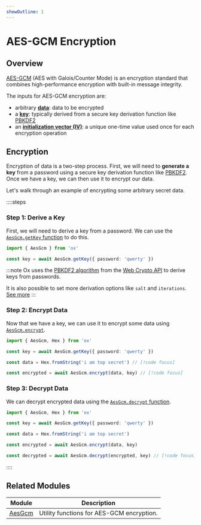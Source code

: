 ```yaml
---
showOutline: 1
---
```


# AES-GCM Encryption

## Overview

[AES-GCM](https://cryptosys.net/pki/manpki/pki_aesgcmauthencryption.html) (AES with Galois/Counter Mode) is an encryption standard that combines high-performance encryption with built-in message integrity. 

The inputs for AES-GCM encryption are:

- arbitrary **[data](https://developer.mozilla.org/en-US/docs/Web/API/SubtleCrypto/encrypt#data)**: data to be encrypted
- a **[key](https://developer.mozilla.org/en-US/docs/Web/API/SubtleCrypto/encrypt#key)**: typically derived from a secure key derivation function like [PBKDF2](https://developer.mozilla.org/en-US/docs/Web/API/SubtleCrypto/deriveKey#pbkdf2)
- an **[initialization vector (IV)](https://developer.mozilla.org/en-US/docs/Web/API/AesGcmParams#iv)**: a unique one-time value used once for each encryption operation

## Encryption

Encryption of data is a two-step process. First, we will need to **generate a key** from a password using a secure key derivation function like [PBKDF2](https://developer.mozilla.org/en-US/docs/Web/API/SubtleCrypto/deriveKey#pbkdf2). Once we have a key, we can then use it to encrypt our data.

Let's walk through an example of encrypting some arbitrary secret data.

::::steps

### Step 1: Derive a Key

First, we will need to derive a key from a password. We can use the [`AesGcm.getKey` function](/api/AesGcm/getKey) to do this.

```ts twoslash
import { AesGcm } from 'ox'

const key = await AesGcm.getKey({ password: 'qwerty' })
```

:::note
Ox uses the [PBKDF2 algorithm](https://developer.mozilla.org/en-US/docs/Web/API/SubtleCrypto/deriveKey#pbkdf2) from the [Web Crypto API](https://developer.mozilla.org/en-US/docs/Web/API/Web_Crypto_API) to derive keys from passwords.

It is also possible to set more derivation options like `salt` and `iterations`. [See more](/api/AesGcm/getKey#options)
:::

### Step 2: Encrypt Data

Now that we have a key, we can use it to encrypt some data using [`AesGcm.encrypt`](/api/AesGcm/encrypt).

```ts twoslash
import { AesGcm, Hex } from 'ox'

const key = await AesGcm.getKey({ password: 'qwerty' })

const data = Hex.fromString('i am top secret') // [!code focus]

const encrypted = await AesGcm.encrypt(data, key) // [!code focus]
```

### Step 3: Decrypt Data

We can decrypt encrypted data using the [`AesGcm.decrypt` function](/api/AesGcm/decrypt).

```ts twoslash
import { AesGcm, Hex } from 'ox'

const key = await AesGcm.getKey({ password: 'qwerty' })

const data = Hex.fromString('i am top secret')

const encrypted = await AesGcm.encrypt(data, key)

const decrypted = await AesGcm.decrypt(encrypted, key) // [!code focus]
```

::::

## Related Modules

| Module                | Description                               |
| --------------------- | ----------------------------------------- |
| [AesGcm](/api/AesGcm) | Utility functions for AES-GCM encryption. |
